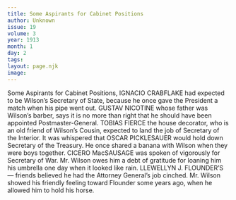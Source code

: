 ```yaml
---
title: Some Aspirants for Cabinet Positions
author: Unknown
issue: 19
volume: 3
year: 1913
month: 1
day: 2
tags:
layout: page.njk
image:
---
```

Some Aspirants for Cabinet Positions, IGNACIO CRABFLAKE had expected to be Wilson’s Secretary of State, because he once gave the President a match when his pipe went out. GUSTAV NICOTINE whose father was Wilson’s barber, says it is no more than right that he should have been appointed Postmaster-General. TOBIAS FIERCE the house decorator, who is an old friend of Wilson’s Cousin, expected to land the job of Secretary of the Interior. It was whispered that OSCAR PICKLESAUER would hold down Secretary of the Treasury. He once shared a banana with Wilson when they were boys together. CICERO MacSAUSAGE was spoken of vigorously for Secretary of War. Mr. Wilson owes him a debt of gratitude for loaning him his umbrella one day when it looked like rain. LLEWELLYN J. FLOUNDER’S — friends believed he had the Attorney General’s job cinched. Mr. Wilson showed his friendly feeling toward Flounder some years ago, when he allowed him to hold his horse. 


